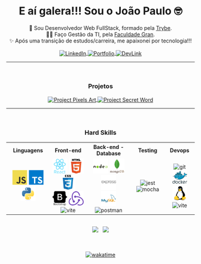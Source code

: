 <div align="center">

E aí galera!!! Sou o João Paulo :nerd_face:
=====================================================================================================================================

:space_invader: Sou Desenvolvedor Web FullStack, formado pela <a href="https://www.betrybe.com/?utm_medium=cpc&utm_source=google&utm_campaign=Brand&utm_content=ad03_din_h&utm_term=trybe&utm_campaign=*%5BSearch%5D+Brand_BRA&utm_source=adwords&utm_medium=ppc&hsa_acc=1466424558&hsa_cam=12085736593&hsa_grp=146119280611&hsa_ad=617838452157&hsa_src=g&hsa_tgt=kwd-468157942290&hsa_kw=trybe&hsa_mt=p&hsa_net=adwords&hsa_ver=3&gad=1&gclid=EAIaIQobChMI_PH69vfxgAMVCmSRCh2EkQN5EAAYASAAEgJ_0_D_BwE" target="blank">Trybe</a>. <br>
:man_technologist: Faço Gestão da TI, pela <a href="https://www.grancursosonline.com.br/?variant=v1" target="blank">Faculdade Gran</a>. <br>
:sparkles: Após uma transição de estudos/carreira, me apaixonei por tecnologia!!!
  
</div>

<p align='center'>
  <a href='https://www.linkedin.com/in/jpcp0614/' target='blank'>
    <img align='center' src='https://img.shields.io/badge/code_-LinkedIn-blue' alt='LinkedIn' width='150px'/>
  </a> 
  <a href='https://jpcp0614.github.io/portfolio/' target='blank'>
    <img align='center' src='https://img.shields.io/badge/code_-Portfolio-purple' alt='Portfolio' width='150px'/>
  </a>
  <a href='https://jpcp0614.github.io/DevLinks/' target='blank'>
    <img align='center' src='https://img.shields.io/badge/code_-DevLink-green' alt='DevLink' width='150px'/>
  </a>
</p>

<hr>
<br>
<h3 align="center">Projetos</h3>

<p align="center">
  <a align='center' href='https://jpcp0614.github.io/Project-Pixels-Art/' target='blank'>
    <img align='center' src='https://img.shields.io/badge/code_-PixelsArt-orange' alt='Project Pixels Art' width='150px' />
  </a>
  <a href='https://jpcp0614.github.io/Project-Secret-Word/' target='blank'>
    <img align='center' src='https://img.shields.io/badge/code_-SecretWord-khaki' alt='Project Secret Word' height='33px' />
  </a>
  
</p>

<hr>
<br>

<h3 align="center">Hard Skills</h3>

<table align='center'>
  <tr>
    <th>Linguagens</th>
    <th>Front-end</th>
    <th>Back-end - Database</th>
    <th>Testing</th>
    <th>Devops</th>
  </tr>
  <tr>
    <td align="center">
        <img src="https://raw.githubusercontent.com/devicons/devicon/master/icons/javascript/javascript-original.svg" alt="javascript" width="40" height="40"/>
        <img src="https://raw.githubusercontent.com/devicons/devicon/master/icons/typescript/typescript-original.svg" alt="typescript" width="40" height="40"/>
        <img src="https://raw.githubusercontent.com/devicons/devicon/master/icons/python/python-original.svg" alt="python" width="40" height="40"/>
    </td>
    <td align="center">
      <div>
          <img src="https://raw.githubusercontent.com/devicons/devicon/master/icons/react/react-original-wordmark.svg" alt="react" width="40" height="40"/> 
          <img src="https://raw.githubusercontent.com/devicons/devicon/master/icons/html5/html5-original-wordmark.svg" alt="html5" width="40" height="40"/> 
          <img src="https://raw.githubusercontent.com/devicons/devicon/master/icons/css3/css3-original-wordmark.svg" alt="css3" width="40" height="40"/>
      </div>
      <div>
          <img src="https://raw.githubusercontent.com/devicons/devicon/master/icons/bootstrap/bootstrap-plain-wordmark.svg" alt="bootstrap" width="40" height="40"/>
          <img src="https://raw.githubusercontent.com/devicons/devicon/master/icons/redux/redux-original.svg" alt="redux" width="40" height="40"/>
          <img src="https://upload.wikimedia.org/wikipedia/commons/thumb/9/95/Vue.js_Logo_2.svg/2367px-Vue.js_Logo_2.svg.png" alt="vite" width="40" height="40"/>
      </div>
    </td>
    <td align="center">
      <div>
          <img src="https://raw.githubusercontent.com/devicons/devicon/master/icons/nodejs/nodejs-original-wordmark.svg" alt="nodejs" width="40" height="40"/> 
          <img src="https://raw.githubusercontent.com/devicons/devicon/master/icons/mongodb/mongodb-original-wordmark.svg" alt="mongodb" width="40" height="40"/>
          <img src="https://raw.githubusercontent.com/devicons/devicon/master/icons/express/express-original-wordmark.svg" alt="express" width="40" height="40"/>
      </div>
      <div>
          <img src="https://raw.githubusercontent.com/devicons/devicon/master/icons/mysql/mysql-original-wordmark.svg" alt="mysql" width="40" height="40"/> 
          <img src="https://www.vectorlogo.zone/logos/getpostman/getpostman-icon.svg" alt="postman" width="40" height="40"/>
      </div>
    </td>
    <td align="center">
        <img src="https://www.vectorlogo.zone/logos/jestjsio/jestjsio-icon.svg" alt="jest" width="40" height="40"/>
        <img src="https://www.vectorlogo.zone/logos/mochajs/mochajs-icon.svg" alt="mocha" width="40" height="40"/>
    </td>
    <td align="center">
      <div>
        <img src="https://www.vectorlogo.zone/logos/git-scm/git-scm-icon.svg" alt="git" width="40" height="40"/>
        <img src="https://raw.githubusercontent.com/devicons/devicon/master/icons/docker/docker-original-wordmark.svg" alt="docker" width="40" height="40"/> 
      </div>
      <div>
        <img src="https://raw.githubusercontent.com/devicons/devicon/master/icons/linux/linux-original.svg" alt="linux" width="40" height="40"/>
        <img src="https://www.svgrepo.com/show/374167/vite.svg" alt="vite" width="40" height="40"/>
      </div>
    </td>
  </tr>
</table>

</br>

<div align="center">
  <img height="220em" src="https://github-readme-stats.vercel.app/api?username=jpcp0614&show_icons=true&theme=dark&title_color=0fa36b&text_color=fff&icon_color=0fa36b&bg_color=0d1117&locale=en&border_radius=8&cache_seconds=1800&custom_title=Stats"/>&nbsp;&nbsp;
  <img height="220em" src="https://github-readme-stats.vercel.app/api/top-langs/?username=jpcp0614&langs_count=10&layout=compact&theme=dark&text_color=fff&bg_color=0d1117&border_radius=8&title_color=0fa36b&custom_title=Languages"/>
</div>
</br>
</br>

<div align='center'>

[![wakatime](https://wakatime.com/badge/user/b4438ff2-ea6b-421c-953a-0a99da42c7ec.svg)](https://wakatime.com/@b4438ff2-ea6b-421c-953a-0a99da42c7ec)
  
</div>




